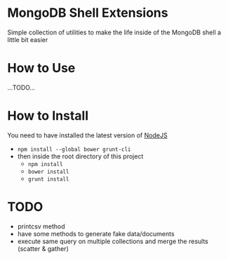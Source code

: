 # MongoDB Shell Extensions
Simple collection of utilities to make the life inside of the MongoDB shell a little bit easier

# How to Use
...TODO...

# How to Install
You need to have installed the latest version of [NodeJS](http://nodejs.org)
* `npm install --global bower grunt-cli`
* then inside the root directory of this project
  * `npm install`
  * `bower install`
  * `grunt install`

# TODO
* printcsv method
* have some methods to generate fake data/documents
* execute same query on multiple collections and merge the results (scatter & gather)

